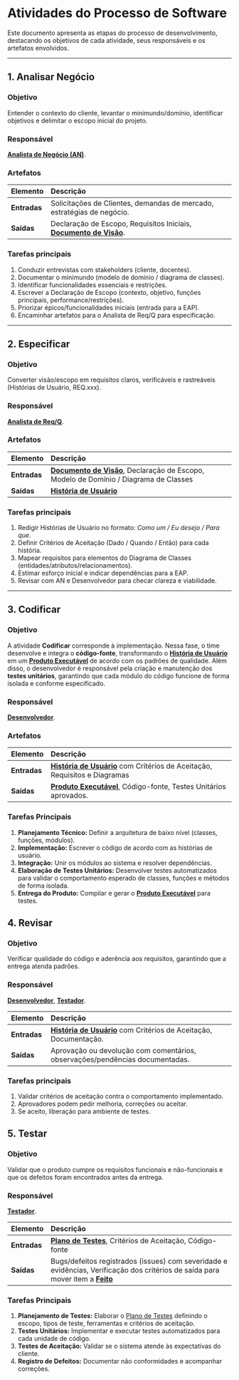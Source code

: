 # Atividades do Processo de Software

Este documento apresenta as etapas do processo de desenvolvimento, destacando os objetivos de cada atividade, seus responsáveis e os artefatos envolvidos.

---

## 1. Analisar Negócio

### Objetivo
Entender o contexto do cliente, levantar o minimundo/domínio, identificar objetivos e delimitar o escopo inicial do projeto.

### Responsável
**[Analista de Negócio (AN)](papeis.md#analista-de-negócio-an)**.

### Artefatos

| Elemento | Descrição |
| :--- | :--- |
| **Entradas** | Solicitações de Clientes, demandas de mercado, estratégias de negócio. |
| **Saídas** | Declaração de Escopo, Requisitos Iniciais, **[Documento de Visão](artefatos.md#1-documento-de-visão)**. |

### Tarefas principais
1. Conduzir entrevistas com stakeholders (cliente, docentes).
2. Documentar o minimundo (modelo de domínio / diagrama de classes).
3. Identificar funcionalidades essenciais e restrições.
4. Escrever a Declaração de Escopo (contexto, objetivo, funções principais, performance/restrições).
5. Priorizar épicos/funcionalidades iniciais (entrada para a EAP).
6. Encaminhar artefatos para o Analista de Req/Q para especificação. 

---

## 2. Especificar

### Objetivo
Converter visão/escopo em requisitos claros, verificáveis e rastreáveis (Histórias de Usuário, REQ.xxx).

### Responsável
**[Analista de Req/Q](papeis.md#analista-de-reqq-analista-de-requisitos-e-qualidade)**.

### Artefatos

| Elemento | Descrição |
| :--- | :--- |
| **Entradas** | **[Documento de Visão](artefatos.md#1-documento-de-visão)**, Declaração de Escopo, Modelo de Domínio / Diagrama de Classes |
| **Saídas** | **[História de Usuário](artefatos.md#2-história-de-usuário)**|

### Tarefas principais
1. Redigir Histórias de Usuário no formato: *Como um / Eu desejo / Para que*.
2. Definir Critérios de Aceitação (Dado / Quando / Então) para cada história.
4. Mapear requisitos para elementos do Diagrama de Classes (entidades/atributos/relacionamentos).
5. Estimar esforço inicial e indicar dependências para a EAP.
6. Revisar com AN e Desenvolvedor para checar clareza e viabilidade.

---

## 3. Codificar

### Objetivo
A atividade **Codificar** corresponde à implementação. Nessa fase, o time desenvolve e integra o **código-fonte**, transformando o **[História de Usuário](artefatos.md#2-história-de-usuário)** em um **[Produto Executável](artefatos.md#3-produto-software-executável)** de acordo com os padrões de qualidade. Além disso, o desenvolvedor é responsável pela criação e manutenção dos **testes unitários**, garantindo que cada módulo do código funcione de forma isolada e conforme especificado.


### Responsável
**[Desenvolvedor](papeis.md#desenvolvedor)**.

### Artefatos

| Elemento | Descrição |
| :--- | :--- |
| **Entradas** | **[História de Usuário](artefatos.md#2-história-de-usuário)** com Critérios de Aceitação, Requisitos e Diagramas |
| **Saídas** | **[Produto Executável](artefatos.md#3-produto-software-executável)**, Código-fonte, Testes Unitários aprovados. |

### Tarefas Principais
1. **Planejamento Técnico:** Definir a arquitetura de baixo nível (classes, funções, módulos).  
2. **Implementação:** Escrever o código de acordo com as histórias de usuário.  
3. **Integração:** Unir os módulos ao sistema e resolver dependências.  
5. **Elaboração de Testes Unitários:** Desenvolver testes automatizados para validar o comportamento esperado de classes, funções e métodos de forma isolada.
4. **Entrega do Produto:** Compilar e gerar o **[Produto Executável](artefatos.md#3-produto-software-executável)** para testes.

## 4. Revisar

### Objetivo
Verificar qualidade do código e aderência aos requisitos, garantindo que a entrega atenda padrões.

### Responsável
**[Desenvolvedor](papeis.md#desenvolvedor)**, **[Testador](papeis.md#testador)**.

| Elemento | Descrição |
| :--- | :--- |
| **Entradas** | **[História de Usuário](artefatos.md#2-história-de-usuário)** com Critérios de Aceitação, Documentação. |
| **Saídas** | Aprovação ou devolução com comentários,  observações/pendências documentadas.|

### Tarefas principais
1. Validar critérios de aceitação contra o comportamento implementado.
2. Aprovadores podem pedir melhoria, correções ou aceitar.
3. Se aceito, liberação para ambiente de testes.

## 5. Testar

### Objetivo
Validar que o produto cumpre os requisitos funcionais e não-funcionais e que os defeitos foram encontrados antes da entrega.

### Responsável
**[Testador](papeis.md#testador)**.

| Elemento | Descrição |
| :--- | :--- |
| **Entradas** | **[Plano de Testes](artefatos.md#4-plano-de-testes)**, Critérios de Aceitação, Código-fonte|
| **Saídas** |  Bugs/defeitos registrados (issues) com severidade e evidências, Verificação dos critérios de saída para mover item a **[Feito](README.md#fases)**|

### Tarefas Principais
1. **Planejamento de Testes:** Elaborar o [Plano de Testes](artefatos.md#4-plano-de-testes) definindo o escopo, tipos de teste, ferramentas e critérios de aceitação.  
2. **Testes Unitários:** Implementar e executar testes automatizados para cada unidade de código.  
4. **Testes de Aceitação:** Validar se o sistema atende às expectativas do cliente.  
5. **Registro de Defeitos:** Documentar não conformidades e acompanhar correções.
